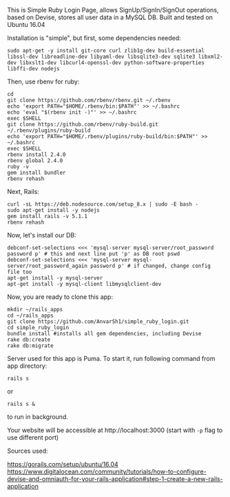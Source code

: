 This is Simple Ruby Login Page, allows SignUp/SignIn/SignOut operations, based on Devise, stores all user data in a MySQL DB.
Built and tested on Ubuntu 16.04

Installation is "simple", but first, some dependencies needed:

```
sudo apt-get -y install git-core curl zlib1g-dev build-essential libssl-dev libreadline-dev libyaml-dev libsqlite3-dev sqlite3 libxml2-dev libxslt1-dev libcurl4-openssl-dev python-software-properties libffi-dev nodejs
```

Then, use rbenv for ruby:

```
cd
git clone https://github.com/rbenv/rbenv.git ~/.rbenv
echo 'export PATH="$HOME/.rbenv/bin:$PATH"' >> ~/.bashrc
echo 'eval "$(rbenv init -)"' >> ~/.bashrc
exec $SHELL
git clone https://github.com/rbenv/ruby-build.git ~/.rbenv/plugins/ruby-build
echo 'export PATH="$HOME/.rbenv/plugins/ruby-build/bin:$PATH"' >> ~/.bashrc
exec $SHELL
rbenv install 2.4.0
rbenv global 2.4.0
ruby -v
gem install bundler
rbenv rehash
```

Next, Rails:

```
curl -sL https://deb.nodesource.com/setup_8.x | sudo -E bash -
sudo apt-get install -y nodejs
gem install rails -v 5.1.1
rbenv rehash
```

Now, let's install our DB:

```
debconf-set-selections <<< 'mysql-server mysql-server/root_password password p' # this and next line put 'p' as DB root pswd
debconf-set-selections <<< 'mysql-server mysql-server/root_password_again password p' # if changed, change config file too
apt-get install -y mysql-server
apt-get install -y mysql-client libmysqlclient-dev
```

Now, you are ready to clone this app:

```
mkdir ~/rails_apps
cd ~/rails_apps
git clone https://github.com/AnvarSh1/simple_ruby_login.git
cd simple_ruby_login
bundle install #installs all gem dependencies, including Devise
rake db:create
rake db:migrate
```


Server used for this app is Puma. To start it, run following command from app directory:

```
rails s
```
or
```
rails s &
```

to run in background.

Your website will be accessible at http://localhost:3000  (start with ` -p ` flag to use different port)

Sources used:

https://gorails.com/setup/ubuntu/16.04
https://www.digitalocean.com/community/tutorials/how-to-configure-devise-and-omniauth-for-your-rails-application#step-1-create-a-new-rails-application
